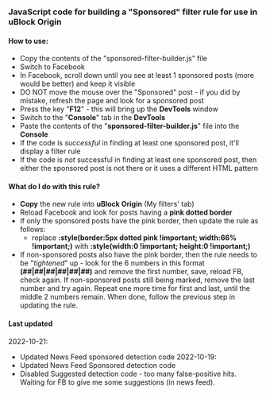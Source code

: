 ### JavaScript code for building a "Sponsored" filter rule for use in uBlock Origin

#### How to use:
- Copy the contents of the "sponsored-filter-builder.js" file
- Switch to Facebook
- In Facebook, scroll down until you see at least 1 sponsored posts (more would be better) and keep it visible
- DO NOT move the mouse over the "Sponsored" post - if you did by mistake, refresh the page and look for a sponsored post
- Press the key "__F12__" - this will bring up the __DevTools__ window
- Switch to the "__Console__" tab in the __DevTools__
- Paste the contents of the "__sponsored-filter-builder.js__" file into the __Console__
- If the code is _successful_ in finding at least one sponsored post, it'll display a filter rule
- If the code is _not_ successful in finding at least one sponsored post, then either the sponsored post is not there or it uses a different HTML pattern
 
#### What do I do with this rule?
- __Copy__ the new rule into __uBlock Origin__ (My filters' tab)
- Reload Facebook and look for posts having a __pink dotted border__
- If only the sponsored posts have the pink border, then update the rule as follows:
  - replace __:style(border:5px dotted pink !important; width:66% !important;)__ with __:style(width:0 !important; height:0 !important;)__
- If non-sponsored posts also have the pink border, then the rule needs to be "_tightened_" up - look for the 6 numbers in this format __(##|##|##|##|##|##)__ and remove the first number, save, reload FB, check again. If non-sponsored posts still being marked, remove the last number and try again. Repeat one more time for first and last, until the middle 2 numbers remain. When done, follow the previous step in updating the rule.

#### Last updated ####
2022-10-21:
- Updated News Feed sponsored detection code
2022-10-19:
- Updated News Feed Sponsored detection code
- Disabled Suggested detection code - too many false-positive hits. Waiting for FB to give me some suggestions (in news feed).
